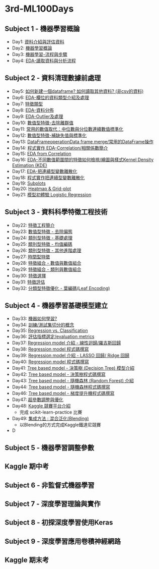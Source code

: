 # 3rd-ML100Days

## Subject 1 - 機器學習概論
* Day1: [資料介紹與評估資料](https://github.com/pei8518/3rd-ML100Days/blob/master/homework/Day001/Day_001_HW.ipynb)
* Day2: [機器學習概論](https://github.com/pei8518/3rd-ML100Days/blob/master/homework/Day002/Day_002_HW.ipynb)
* Day3: [機器學習-流程與步驟](https://github.com/pei8518/3rd-ML100Days/blob/master/homework/Day003/Day_003_HW.ipynb)
* Day4: [EDA-讀取資料與分析流程](https://github.com/pei8518/3rd-ML100Days/blob/master/homework/Day004/Day_004_HW.ipynb)
## Subject 2 - 資料清理數據前處理
* Day5: [如何新建一個dataframe? 如何讀取其他資料? (非csv的資料)](https://github.com/pei8518/3rd-ML100Days/blob/master/homework/Day005/Day_005_HW.ipynb)
* Day6: [EDA-欄位的資料類型介紹及處理](https://github.com/pei8518/3rd-ML100Days/blob/master/homework/Day006/Day_006_HW.ipynb)
* Day7: [特徵類型](https://github.com/pei8518/3rd-ML100Days/blob/master/homework/Day007/Day_007_HW.ipynb)
* Day8: [EDA-資料分佈](https://github.com/pei8518/3rd-ML100Days/blob/master/homework/Day008/Day_008_HW.ipynb)
* Day9: [EDA-Outlier及處理](https://github.com/pei8518/3rd-ML100Days/blob/master/homework/Day009/Day_009_HW.ipynb)
* Day10: [數值型特徵-去除離群值](https://github.com/pei8518/3rd-ML100Days/blob/master/homework/Day010/Day_010_HW.ipynb)
* Day11: [常用的數值取代：中位數與分位數連續數值標準化](https://github.com/pei8518/3rd-ML100Days/blob/master/homework/Day011/Day_011_HW.ipynb)
* Day12: [數值型特徵-補缺失值與標準化](https://github.com/pei8518/3rd-ML100Days/blob/master/homework/Day012/Day_012_HW.ipynb)
* Day13: [DataFrameoperationData frame merge/常用的DataFrame操作](https://github.com/pei8518/3rd-ML100Days/blob/master/homework/Day013/Day_013_HW.ipynb)
* Day14: [程式實作 EDA-Correlation/相關係數簡介](https://github.com/pei8518/3rd-ML100Days/blob/master/homework/Day014/Day_014_HW.ipynb)
* Day15: [EDA from Correlation](https://github.com/pei8518/3rd-ML100Days/blob/master/homework/Day015/Day_015_HW.ipynb)
* Day16: [EDA-不同數值範圍間的特徵如何檢視/繪圖與樣式Kernel Density Estimation (KDE)](https://github.com/pei8518/3rd-ML100Days/blob/master/homework/Day016/Day_016_HW.ipynb)
* Day17: [EDA-把連續型變數離散化](https://github.com/pei8518/3rd-ML100Days/blob/master/homework/Day017/Day_017_HW.ipynb)
* Day18: [程式實作把連續型變數離散化](https://github.com/pei8518/3rd-ML100Days/blob/master/homework/Day018/Day_018_HW.ipynb)
* Day19: [Subplots](https://github.com/pei8518/3rd-ML100Days/blob/master/homework/Day019/Day_019_HW.ipynb)
* Day20: [Heatmap & Grid-plot](https://github.com/pei8518/3rd-ML100Days/blob/master/homework/Day020/Day_020_HW.ipynb)
* Day21: [模型初體驗 Logistic Regression](https://github.com/pei8518/3rd-ML100Days/blob/master/homework/Day020/Day_020_HW.ipynb)
## Subject 3 - 資料科學特徵工程技術
* Day22: [特徵工程簡介](https://github.com/pei8518/3rd-ML100Days/blob/master/homework/Day022/Day_022_HW.ipynb)
* Day23: [數值型特徵 - 去除偏態](https://github.com/pei8518/3rd-ML100Days/blob/master/homework/Day023/Day_023_HW.ipynb)
* Day24: [類別型特徵 - 基礎處理](https://github.com/pei8518/3rd-ML100Days/blob/master/homework/Day024/Day_024_HW.ipynb)
* Day25: [類別型特徵 - 均值編碼](https://github.com/pei8518/3rd-ML100Days/blob/master/homework/Day025/Day_025_HW.ipynb)
* Day26: [類別型特徵 - 其他進階處理](https://github.com/pei8518/3rd-ML100Days/blob/master/homework/Day026/Day_026_HW.ipynb)
* Day27: [時間型特徵](https://github.com/pei8518/3rd-ML100Days/blob/master/homework/Day027/Day_027_HW.ipynb)
* Day28: [特徵組合 - 數值與數值組合](https://github.com/pei8518/3rd-ML100Days/blob/master/homework/Day028/Day_028_HW.ipynb)
* Day29: [特徵組合 - 類別與數值組合](https://github.com/pei8518/3rd-ML100Days/blob/master/homework/Day029/Day_029_HW.ipynb)
* Day30: [特徵選擇](https://github.com/pei8518/3rd-ML100Days/blob/master/homework/Day030/Day_030_HW.ipynb)
* Day31: [特徵評估](https://github.com/pei8518/3rd-ML100Days/blob/master/homework/Day031/Day_031_HW.ipynb)
* Day32: [分類型特徵優化 - 葉編碼(Leaf Encoding)](https://github.com/pei8518/3rd-ML100Days/blob/master/homework/Day032/Day_032_HW.ipynb)
## Subject 4 - 機器學習基礎模型建立
* Day33: [機器如何學習?](https://github.com/pei8518/3rd-ML100Days/blob/master/homework/Day033/Day_033_HW.ipynb)
* Day34: [訓練/測試集切分的概念](https://github.com/pei8518/3rd-ML100Days/blob/master/homework/Day034/Day_034_HW.ipynb)
* Day35: [Regression vs. Classification](https://github.com/pei8518/3rd-ML100Days/blob/master/homework/Day035/Day_035_HW.ipynb)
* Day36: [評估指標選定/evaluation metrics](https://github.com/pei8518/3rd-ML100Days/blob/master/homework/Day036/Day_036_HW.ipynb)
* Day37: [Regression model 介紹 - 線性迴歸/羅吉斯回歸](https://github.com/pei8518/3rd-ML100Days/blob/master/homework/Day037/Day_037_HW.ipynb)
* Day38: [Regression model 程式碼撰寫](https://github.com/pei8518/3rd-ML100Days/blob/master/homework/Day038/Day_038_HW.ipynb)
* Day39: [Regression model 介紹 - LASSO 回歸/ Ridge 回歸](https://github.com/pei8518/3rd-ML100Days/blob/master/homework/Day039/Day_039_HW.ipynb)
* Day40: [Regression model 程式碼撰寫](https://github.com/pei8518/3rd-ML100Days/blob/master/homework/Day040/Day_040_HW.ipynb)
* Day41: [Tree based model - 決策樹 (Decision Tree) 模型介紹](https://github.com/pei8518/3rd-ML100Days/blob/master/homework/Day041/Day_041_HW.ipynb)
* Day42: [Tree based model - 決策樹程式碼撰寫](https://github.com/pei8518/3rd-ML100Days/blob/master/homework/Day042/Day_042_HW.ipynb)
* Day43: [Tree based model - 隨機森林 (Random Forest) 介紹](https://github.com/pei8518/3rd-ML100Days/blob/master/homework/Day043/Day_043_HW.ipynb)
* Day44: [Tree based model - 隨機森林程式碼撰寫](https://github.com/pei8518/3rd-ML100Days/blob/master/homework/Day044/Day_044_HW.ipynb)
* Day46: [Tree based model - 梯度提升機程式碼撰寫](https://github.com/pei8518/3rd-ML100Days/blob/master/homework/Day046/Day_046_HW.ipynb)
* Day47: [超參數調整與優化](https://github.com/pei8518/3rd-ML100Days/blob/master/homework/Day047/Day_047_HW.ipynb)
* Day48: [Kaggle 競賽平台介紹](https://github.com/pei8518/3rd-ML100Days/blob/master/homework/Day048/Day_048_HW.ipynb)
  - 完成 scikit-learn-practice 比賽
* Day49: [集成方法 : 混合泛化(Blending)](https://github.com/pei8518/3rd-ML100Days/blob/master/homework/Day049/Day_049_Blending_HW.ipynb)
  - 以Blending的方式完成Kaggle鐵達尼競賽
* D
## Subject 5 - 機器學習調整參數

## Kaggle 期中考

## Subject 6 - 非監督式機器學習

## Subject 7 - 深度學習理論與實作

## Subject 8 - 初探深度學習使用Keras

## Subject 9 - 深度學習應用卷積神經網路

## Kaggle 期末考






